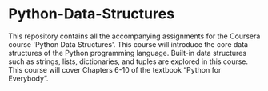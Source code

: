 # Python-Data-Structures
This repository contains all the accompanying assignments for the Coursera course 'Python Data Structures'. This course will introduce the core data structures of the Python programming language. Built-in data structures such as strings, lists, dictionaries, and tuples are explored in this course. This course will cover Chapters 6-10 of the textbook “Python for Everybody”.  
